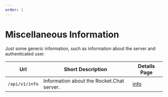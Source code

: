 ```yaml
---
order: 1
---
```


# Miscellaneous Information
Just some generic information, such as information about the server and authenticated user.

| Url | Short Description | Details Page |
| --- | --- | --- |
| `/api/v1/info` | Information about the Rocket.Chat server. | [info](info/) |
